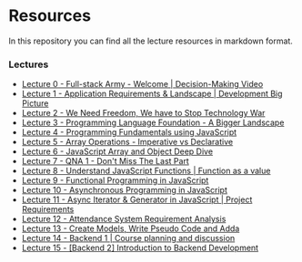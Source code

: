 # Resources

In this repository you can find all the lecture resources in markdown format.

### Lectures

- [Lecture 0 - Full-stack Army - Welcome | Decision-Making Video](lecture-0/README.md)
- [Lecture 1 - Application Requirements & Landscape | Development Big Picture](lecture-01/README.md)
- [Lecture 2 - We Need Freedom, We have to Stop Technology War](lecture-02/README.md)
- [Lecture 3 - Programming Language Foundation - A Bigger Landscape](lecture-03/README.md)
- [Lecture 4 - Programming Fundamentals using JavaScript](lecture-04/README.md)
- [Lecture 5 - Array Operations - Imperative vs Declarative](lecture-05/README.md)
- [Lecture 6 - JavaScript Array and Object Deep Dive](lecture-06/README.md)
- [Lecture 7 - QNA 1 - Don't Miss The Last Part](lecture-07/README.md)
- [Lecture 8 - Understand JavaScript Functions | Function as a value](lecture-08/README.md)
- [Lecture 9 - Functional Programming in JavaScript](lecture-09/README.md)
- [Lecture 10 - Asynchronous Programming in JavaScript](./lecture-10/README.md)
- [Lecture 11 - Async Iterator & Generator in JavaScript | Project Requirements](./lecture-11/README.md)
- [Lecture 12 - Attendance System Requirement Analysis](./lecture-12/README.md)
- [Lecture 13 - Create Models, Write Pseudo Code and Adda](./lecture-13/README.md)
- [Lecture 14 - Backend 1 | Course planning and discussion](./lecture-14/README.md)
- [Lecture 15 - [Backend 2] Introduction to Backend Development](./lecture-15/README.md)
